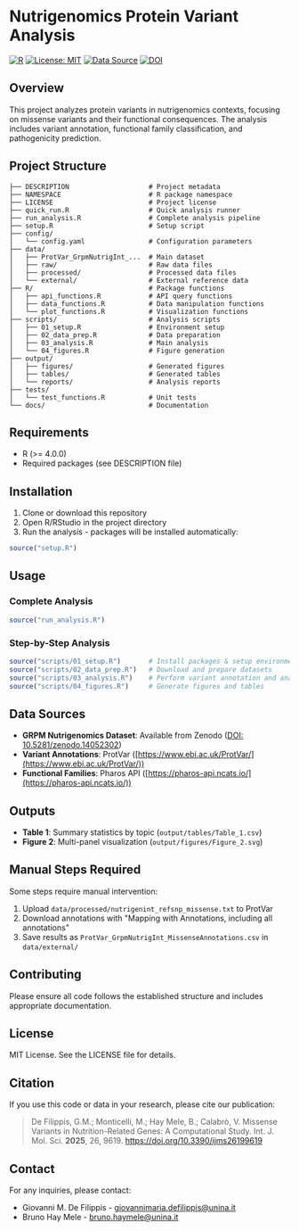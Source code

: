 # Nutrigenomics Protein Variant Analysis

[![R](https://img.shields.io/badge/R-4.0.0-blue.svg)](https://www.r-project.org/) [![License: MIT](https://img.shields.io/badge/License-MIT-lightgrey.svg)](https://opensource.org/licenses/MIT) [![Data Source](https://img.shields.io/badge/Data%20Source-Zenodo-blue.svg)](https://doi.org/10.5281/zenodo.14052302) [![DOI](https://zenodo.org/badge/DOI/10.3390/ijms26199619)](https://doi.org/10.3390/ijms26199619)


## Overview

This project analyzes protein variants in nutrigenomics contexts, focusing on missense variants and their functional consequences. The analysis includes variant annotation, functional family classification, and pathogenicity prediction.

## Project Structure

```
├── DESCRIPTION                    # Project metadata
├── NAMESPACE                      # R package namespace
├── LICENSE                        # Project license
├── quick_run.R                    # Quick analysis runner
├── run_analysis.R                 # Complete analysis pipeline
├── setup.R                        # Setup script
├── config/
│   └── config.yaml                # Configuration parameters
├── data/
│   ├── ProtVar_GrpmNutrigInt_...  # Main dataset
│   ├── raw/                       # Raw data files
│   ├── processed/                 # Processed data files
│   └── external/                  # External reference data
├── R/                             # Package functions
│   ├── api_functions.R            # API query functions
│   ├── data_functions.R           # Data manipulation functions
│   └── plot_functions.R           # Visualization functions
├── scripts/                       # Analysis scripts
│   ├── 01_setup.R                 # Environment setup
│   ├── 02_data_prep.R             # Data preparation
│   ├── 03_analysis.R              # Main analysis
│   └── 04_figures.R               # Figure generation
├── output/
│   ├── figures/                   # Generated figures
│   ├── tables/                    # Generated tables
│   └── reports/                   # Analysis reports
├── tests/
│   └── test_functions.R           # Unit tests
└── docs/                          # Documentation
```

## Requirements

- R (>= 4.0.0)
- Required packages (see DESCRIPTION file)

## Installation

1. Clone or download this repository
2. Open R/RStudio in the project directory
3. Run the analysis - packages will be installed automatically:

```r
source("setup.R")
```

## Usage

### Complete Analysis

```r
source("run_analysis.R")
```

### Step-by-Step Analysis

```r
source("scripts/01_setup.R")       # Install packages & setup environment
source("scripts/02_data_prep.R")   # Download and prepare datasets  
source("scripts/03_analysis.R")    # Perform variant annotation and analysis
source("scripts/04_figures.R")     # Generate figures and tables
```

## Data Sources

- **GRPM Nutrigenomics Dataset**: Available from Zenodo ([DOI: 10.5281/zenodo.14052302](https://doi.org/10.5281/zenodo.14052302))
- **Variant Annotations**: ProtVar ([https://www.ebi.ac.uk/ProtVar/](https://www.ebi.ac.uk/ProtVar/))
- **Functional Families**: Pharos API ([https://pharos-api.ncats.io/](https://pharos-api.ncats.io/))

## Outputs

- **Table 1**: Summary statistics by topic (`output/tables/Table_1.csv`)
- **Figure 2**: Multi-panel visualization (`output/figures/Figure_2.svg`)

## Manual Steps Required

Some steps require manual intervention:

1. Upload `data/processed/nutrigenint_refsnp_missense.txt` to ProtVar
2. Download annotations with "Mapping with Annotations, including all annotations"
3. Save results as `ProtVar_GrpmNutrigInt_MissenseAnnotations.csv` in `data/external/`

## Contributing

Please ensure all code follows the established structure and includes appropriate documentation.

## License

MIT License. See the LICENSE file for details.

## Citation

If you use this code or data in your research, please cite our publication:

> De Filippis, G.M.; Monticelli, M.; Hay Mele, B.; Calabrò, V. Missense Variants in Nutrition-Related Genes: A Computational Study. Int. J. Mol. Sci. **2025**, 26, 9619. https://doi.org/10.3390/ijms26199619

## Contact

For any inquiries, please contact:
- Giovanni M. De Filippis - [giovannimaria.defilippis@unina.it](mailto:giovannimaria.defilippis@unina.it)
- Bruno Hay Mele - [bruno.haymele@unina.it](mailto:bruno.haymele@unina.it)
